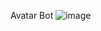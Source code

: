 Avatar Bot
![image](https://user-images.githubusercontent.com/61593963/175804552-1c3cfca0-4ede-4d2b-bc8b-edd9a60a7030.png)

